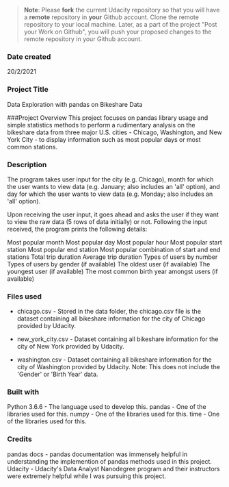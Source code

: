 >**Note**: Please **fork** the current Udacity repository so that you will have a **remote** repository in **your** Github account. Clone the remote repository to your local machine. Later, as a part of the project "Post your Work on Github", you will push your proposed changes to the remote repository in your Github account.

### Date created
20/2/2021

### Project Title
Data Exploration with pandas on Bikeshare Data

###Project Overview
This project focuses on pandas library usage and simple statistics methods to perform a rudimentary analysis on the bikeshare data from three major U.S. cities - Chicago, Washington, and New York City - to display information such as most popular days or most common stations.

### Description
The program takes user input for the city (e.g. Chicago), month for which the user wants to view data (e.g. January; also includes an 'all' option), and day for which the user wants to view data (e.g. Monday; also includes an 'all' option).

Upon receiving the user input, it goes ahead and asks the user if they want to view the raw data (5 rows of data initially) or not. Following the input received, the program prints the following details:

Most popular month
Most popular day
Most popular hour
Most popular start station
Most popular end station
Most popular combination of start and end stations
Total trip duration
Average trip duration
Types of users by number
Types of users by gender (if available)
The oldest user (if available)
The youngest user (if available)
The most common birth year amongst users (if available)



### Files used
- chicago.csv - Stored in the data folder, the chicago.csv file is the dataset containing all bikeshare information for the city of Chicago provided by Udacity.

- new_york_city.csv - Dataset containing all bikeshare information for the city of New York provided by Udacity.

- washington.csv - Dataset containing all bikeshare information for the city of Washington provided by Udacity. 
Note: This does not include the 'Gender' or 'Birth Year' data.

### Built with
Python 3.6.6 - The language used to develop this.
pandas - One of the libraries used for this.
numpy - One of the libraries used for this.
time - One of the libraries used for this.


### Credits
pandas docs - pandas documentation was immensely helpful in understanding the implemention of pandas methods used in this project.
Udacity - Udacity's Data Analyst Nanodegree program and their instructors were extremely helpful while I was pursuing this project.

